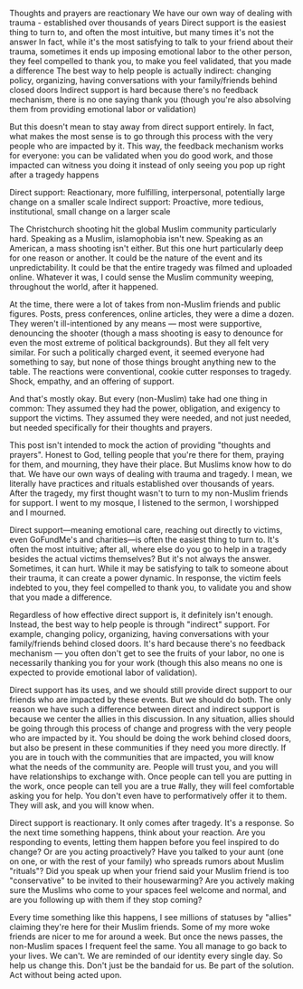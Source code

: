 Thoughts and prayers are reactionary
We have our own way of dealing with trauma - established over thousands of years
Direct support is the easiest thing to turn to, and often the most intuitive, but many times it's not the answer
In fact, while it's the most satisfying to talk to your friend about their trauma, sometimes it ends up imposing emotional labor to the other person, they feel compelled to thank you, to make you feel validated, that you made a difference
The best way to help people is actually indirect: changing policy, organizing, having conversations with your family/friends behind closed doors
Indirect support is hard because there's no feedback mechanism, there is no one saying thank you (though you're also absolving them from providing emotional labor or validation)

But this doesn't mean to stay away from direct support entirely. In fact, what makes the most sense is to go through this process with the very people who are impacted by it. This way, the feedback mechanism works for everyone: you can be validated when you do good work, and those impacted can witness you doing it instead of only seeing you pop up right after a tragedy happens

Direct support: Reactionary, more fulfilling, interpersonal, potentially large change on a smaller scale
Indirect support: Proactive, more tedious, institutional, small change on a larger scale

The Christchurch shooting hit the global Muslim community particularly hard. Speaking as a Muslim, islamophobia isn't new. Speaking as an American, a mass shooting isn't either. But this one hurt particularly deep for one reason or another. It could be the nature of the event and its unpredictability. It could be that the entire tragedy was filmed and uploaded online. Whatever it was, I could sense the Muslim community weeping, throughout the world, after it happened.

At the time, there were a lot of takes from non-Muslim friends and public figures. Posts, press conferences, online articles, they were a dime a dozen. They weren't ill-intentioned by any means — most were supportive, denouncing the shooter (though a mass shooting is easy to denounce for even the most extreme of political backgrounds). But they all felt very similar. For such a politically charged event, it seemed everyone had something to say, but none of those things brought anything new to the table. The reactions were conventional, cookie cutter responses to tragedy. Shock, empathy, and an offering of support.

And that's mostly okay. But every (non-Muslim) take had one thing in common: They assumed they had the power, obligation, and exigency to support the victims. They assumed they were needed, and not just needed, but needed specifically for their thoughts and prayers.

This post isn't intended to mock the action of providing "thoughts and prayers". Honest to God, telling people that you're there for them, praying for them, and mourning, they have their place. But Muslims know how to do that. We have our own ways of dealing with trauma and tragedy. I mean, we literally have practices and rituals established over thousands of years. After the tragedy, my first thought wasn't to turn to my non-Muslim friends for support. I went to my mosque, I listened to the sermon, I worshipped and I mourned.

Direct support—meaning emotional care, reaching out directly to victims, even GoFundMe's and charities—is often the easiest thing to turn to. It's often the most intuitive; after all, where else do you go to help in a tragedy besides the actual victims themselves? But it's not always the answer. Sometimes, it can hurt. While it may be satisfying to talk to someone about their trauma, it can create a power dynamic. In response, the victim feels indebted to you, they feel compelled to thank you, to validate you and show that you made a difference.

Regardless of how effective direct support is, it definitely isn't enough. Instead, the best way to help people is through "indirect" support. For example, changing policy, organizing, having conversations with your family/friends behind closed doors. It's hard because there's no feedback mechanism — you often don't get to see the fruits of your labor, no one is necessarily thanking you for your work (though this also means no one is expected to provide emotional labor of validation).

Direct support has its uses, and we should still provide direct support to our friends who are impacted by these events. But we should do both. The only reason we have such a difference between direct and indirect support is because we center the allies in this discussion. In any situation, allies should be going through this process of change and progress with the very people who are impacted by it. You should be doing the work behind closed doors, but also be present in these communities if they need you more directly. If you are in touch with the communities that are impacted, you will know what the needs of the community are. People will trust you, and you will have relationships to exchange with. Once people can tell you are putting in the work, once people can tell you are a true #ally, they will feel comfortable asking you for help. You don't even have to performatively offer it to them. They will ask, and you will know when.

Direct support is reactionary. It only comes after tragedy. It's a response. So the next time something happens, think about your reaction. Are you responding to events, letting them happen before you feel inspired to do change? Or are you acting proactively? Have you talked to your aunt (one on one, or with the rest of your family) who spreads rumors about Muslim "rituals"? Did you speak up when your friend said your Muslim friend is too "conservative" to be invited to their housewarming? Are you actively making sure the Muslims who come to your spaces feel welcome and normal, and are you following up with them if they stop coming?

Every time something like this happens, I see millions of statuses by "allies" claiming they're here for their Muslim friends. Some of my more woke friends are nicer to me for around a week. But once the news passes, the non-Muslim spaces I frequent feel the same. You all manage to go back to your lives. We can't. We are reminded of our identity every single day. So help us change this. Don't just be the bandaid for us. Be part of the solution. Act without being acted upon.
